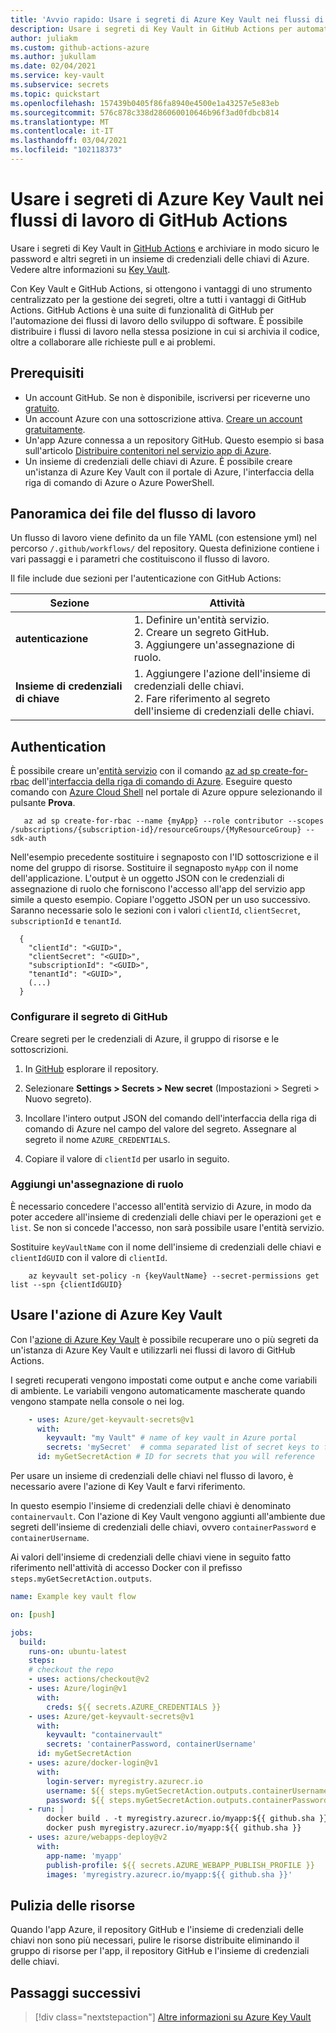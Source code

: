 ```yaml
---
title: 'Avvio rapido: Usare i segreti di Azure Key Vault nei flussi di lavoro di GitHub Actions'
description: Usare i segreti di Key Vault in GitHub Actions per automatizzare i flussi di lavoro dello sviluppo di software
author: juliakm
ms.custom: github-actions-azure
ms.author: jukullam
ms.date: 02/04/2021
ms.service: key-vault
ms.subservice: secrets
ms.topic: quickstart
ms.openlocfilehash: 157439b0405f86fa8940e4500e1a43257e5e83eb
ms.sourcegitcommit: 576c878c338d286060010646b96f3ad0fdbcb814
ms.translationtype: MT
ms.contentlocale: it-IT
ms.lasthandoff: 03/04/2021
ms.locfileid: "102118373"
---
```

# <a name="use-key-vault-secrets-in-github-actions-workflows"></a>Usare i segreti di Azure Key Vault nei flussi di lavoro di GitHub Actions

Usare i segreti di Key Vault in [GitHub Actions](https://help.github.com/en/articles/about-github-actions) e archiviare in modo sicuro le password e altri segreti in un insieme di credenziali delle chiavi di Azure. Vedere altre informazioni su [Key Vault](/azure/key-vault/general/overview). 

Con Key Vault e GitHub Actions, si ottengono i vantaggi di uno strumento centralizzato per la gestione dei segreti, oltre a tutti i vantaggi di GitHub Actions. GitHub Actions è una suite di funzionalità di GitHub per l'automazione dei flussi di lavoro dello sviluppo di software. È possibile distribuire i flussi di lavoro nella stessa posizione in cui si archivia il codice, oltre a collaborare alle richieste pull e ai problemi. 


## <a name="prerequisites"></a>Prerequisiti 
- Un account GitHub. Se non è disponibile, iscriversi per riceverne uno [gratuito](https://github.com/join).  
- Un account Azure con una sottoscrizione attiva. [Creare un account gratuitamente](https://azure.microsoft.com/free/?WT.mc_id=A261C142F).
- Un'app Azure connessa a un repository GitHub. Questo esempio si basa sull'articolo [Distribuire contenitori nel servizio app di Azure](../javascript/tutorial/tutorial-vscode-docker-node/tutorial-vscode-docker-node-01.md). 
- Un insieme di credenziali delle chiavi di Azure.  È possibile creare un'istanza di Azure Key Vault con il portale di Azure, l'interfaccia della riga di comando di Azure o Azure PowerShell.

## <a name="workflow-file-overview"></a>Panoramica dei file del flusso di lavoro

Un flusso di lavoro viene definito da un file YAML (con estensione yml) nel percorso `/.github/workflows/` del repository. Questa definizione contiene i vari passaggi e i parametri che costituiscono il flusso di lavoro.

Il file include due sezioni per l'autenticazione con GitHub Actions:

|Sezione  |Attività  |
|---------|---------|
|**autenticazione** | 1. Definire un'entità servizio. <br /> 2. Creare un segreto GitHub. <br /> 3. Aggiungere un'assegnazione di ruolo. |
|**Insieme di credenziali di chiave** | 1. Aggiungere l'azione dell'insieme di credenziali delle chiavi. <br /> 2. Fare riferimento al segreto dell'insieme di credenziali delle chiavi. |

## <a name="authentication"></a>Authentication

È possibile creare un'[entità servizio](/azure/active-directory/develop/app-objects-and-service-principals#service-principal-object) con il comando [az ad sp create-for-rbac](/cli/azure/ad/sp?view=azure-cli-latest#az-ad-sp-create-for-rbac&preserve-view=true) dell'[interfaccia della riga di comando di Azure](/cli/azure/). Eseguire questo comando con [Azure Cloud Shell](https://shell.azure.com/) nel portale di Azure oppure selezionando il pulsante **Prova**.

```azurecli-interactive
   az ad sp create-for-rbac --name {myApp} --role contributor --scopes /subscriptions/{subscription-id}/resourceGroups/{MyResourceGroup} --sdk-auth
```

Nell'esempio precedente sostituire i segnaposto con l'ID sottoscrizione e il nome del gruppo di risorse. Sostituire il segnaposto `myApp` con il nome dell'applicazione. L'output è un oggetto JSON con le credenziali di assegnazione di ruolo che forniscono l'accesso all'app del servizio app simile a questo esempio. Copiare l'oggetto JSON per un uso successivo. Saranno necessarie solo le sezioni con i valori `clientId`, `clientSecret`, `subscriptionId` e `tenantId`. 

```output 
  {
    "clientId": "<GUID>",
    "clientSecret": "<GUID>",
    "subscriptionId": "<GUID>",
    "tenantId": "<GUID>",
    (...)
  }
```

### <a name="configure-the-github-secret"></a>Configurare il segreto di GitHub

Creare segreti per le credenziali di Azure, il gruppo di risorse e le sottoscrizioni. 

1. In [GitHub](https://github.com/) esplorare il repository.

1. Selezionare **Settings > Secrets > New secret** (Impostazioni > Segreti > Nuovo segreto).

1. Incollare l'intero output JSON del comando dell'interfaccia della riga di comando di Azure nel campo del valore del segreto. Assegnare al segreto il nome `AZURE_CREDENTIALS`.

1. Copiare il valore di `clientId` per usarlo in seguito. 

### <a name="add-a-role-assignment"></a>Aggiungi un'assegnazione di ruolo 
 
È necessario concedere l'accesso all'entità servizio di Azure, in modo da poter accedere all'insieme di credenziali delle chiavi per le operazioni `get` e `list`. Se non si concede l'accesso, non sarà possibile usare l'entità servizio. 

Sostituire `keyVaultName` con il nome dell'insieme di credenziali delle chiavi e `clientIdGUID` con il valore di `clientId`. 

```azurecli-interactive
    az keyvault set-policy -n {keyVaultName} --secret-permissions get list --spn {clientIdGUID}
```

## <a name="use-the-azure-key-vault-action"></a>Usare l'azione di Azure Key Vault

Con l'[azione di Azure Key Vault](https://github.com/marketplace/actions/azure-key-vault-get-secrets) è possibile recuperare uno o più segreti da un'istanza di Azure Key Vault e utilizzarli nei flussi di lavoro di GitHub Actions.

I segreti recuperati vengono impostati come output e anche come variabili di ambiente. Le variabili vengono automaticamente mascherate quando vengono stampate nella console o nei log.

```yaml
    - uses: Azure/get-keyvault-secrets@v1
      with:
        keyvault: "my Vault" # name of key vault in Azure portal
        secrets: 'mySecret'  # comma separated list of secret keys to fetch from key vault 
      id: myGetSecretAction # ID for secrets that you will reference
```

Per usare un insieme di credenziali delle chiavi nel flusso di lavoro, è necessario avere l'azione di Key Vault e farvi riferimento. 

In questo esempio l'insieme di credenziali delle chiavi è denominato `containervault`. Con l'azione di Key Vault vengono aggiunti all'ambiente due segreti dell'insieme di credenziali delle chiavi, ovvero `containerPassword` e `containerUsername`. 

Ai valori dell'insieme di credenziali delle chiavi viene in seguito fatto riferimento nell'attività di accesso Docker con il prefisso `steps.myGetSecretAction.outputs`. 

```yaml
name: Example key vault flow

on: [push]

jobs:
  build:
    runs-on: ubuntu-latest
    steps:
    # checkout the repo
    - uses: actions/checkout@v2
    - uses: Azure/login@v1
      with:
        creds: ${{ secrets.AZURE_CREDENTIALS }}
    - uses: Azure/get-keyvault-secrets@v1
      with: 
        keyvault: "containervault"
        secrets: 'containerPassword, containerUsername'
      id: myGetSecretAction
    - uses: azure/docker-login@v1
      with:
        login-server: myregistry.azurecr.io
        username: ${{ steps.myGetSecretAction.outputs.containerUsername }}
        password: ${{ steps.myGetSecretAction.outputs.containerPassword }}
    - run: |
        docker build . -t myregistry.azurecr.io/myapp:${{ github.sha }}
        docker push myregistry.azurecr.io/myapp:${{ github.sha }}     
    - uses: azure/webapps-deploy@v2
      with:
        app-name: 'myapp'
        publish-profile: ${{ secrets.AZURE_WEBAPP_PUBLISH_PROFILE }}
        images: 'myregistry.azurecr.io/myapp:${{ github.sha }}'
```

## <a name="clean-up-resources"></a>Pulizia delle risorse

Quando l'app Azure, il repository GitHub e l'insieme di credenziali delle chiavi non sono più necessari, pulire le risorse distribuite eliminando il gruppo di risorse per l'app, il repository GitHub e l'insieme di credenziali delle chiavi.

## <a name="next-steps"></a>Passaggi successivi

> [!div class="nextstepaction"]
> [Altre informazioni su Azure Key Vault](/azure/key-vault/general/overview)